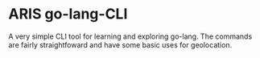 
# ARIS go-lang-CLI

A very simple CLI tool for learning and exploring go-lang.
The commands are fairly straightfoward and have some basic uses for geolocation.

